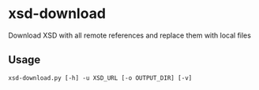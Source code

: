 # xsd-download

Download XSD with all remote references and replace them with local files

## Usage

`xsd-download.py [-h] -u XSD_URL [-o OUTPUT_DIR] [-v]`
